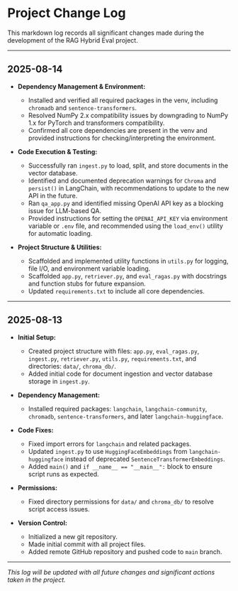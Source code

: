 # Project Change Log

This markdown log records all significant changes made during the development of the RAG Hybrid Eval project.

---

## 2025-08-14

- **Dependency Management & Environment:**
  - Installed and verified all required packages in the venv, including `chromadb` and `sentence-transformers`.
  - Resolved NumPy 2.x compatibility issues by downgrading to NumPy 1.x for PyTorch and transformers compatibility.
  - Confirmed all core dependencies are present in the venv and provided instructions for checking/interpreting the environment.

- **Code Execution & Testing:**
  - Successfully ran `ingest.py` to load, split, and store documents in the vector database.
  - Identified and documented deprecation warnings for `Chroma` and `persist()` in LangChain, with recommendations to update to the new API in the future.
  - Ran `qa_app.py` and identified missing OpenAI API key as a blocking issue for LLM-based QA.
  - Provided instructions for setting the `OPENAI_API_KEY` via environment variable or `.env` file, and recommended using the `load_env()` utility for automatic loading.

- **Project Structure & Utilities:**
  - Scaffolded and implemented utility functions in `utils.py` for logging, file I/O, and environment variable loading.
  - Scaffolded `app.py`, `retriever.py`, and `eval_ragas.py` with docstrings and function stubs for future expansion.
  - Updated `requirements.txt` to include all core dependencies.

---

## 2025-08-13

- **Initial Setup:**
  - Created project structure with files: `app.py`, `eval_ragas.py`, `ingest.py`, `retriever.py`, `utils.py`, `requirements.txt`, and directories: `data/`, `chroma_db/`.
  - Added initial code for document ingestion and vector database storage in `ingest.py`.

- **Dependency Management:**
  - Installed required packages: `langchain`, `langchain-community`, `chromadb`, `sentence-transformers`, and later `langchain-huggingface`.

- **Code Fixes:**
  - Fixed import errors for `langchain` and related packages.
  - Updated `ingest.py` to use `HuggingFaceEmbeddings` from `langchain-huggingface` instead of deprecated `SentenceTransformerEmbeddings`.
  - Added `main()` and `if __name__ == "__main__":` block to ensure script runs as expected.

- **Permissions:**
  - Fixed directory permissions for `data/` and `chroma_db/` to resolve script access issues.

- **Version Control:**
  - Initialized a new git repository.
  - Made initial commit with all project files.
  - Added remote GitHub repository and pushed code to `main` branch.

---

*This log will be updated with all future changes and significant actions taken in the project.*
